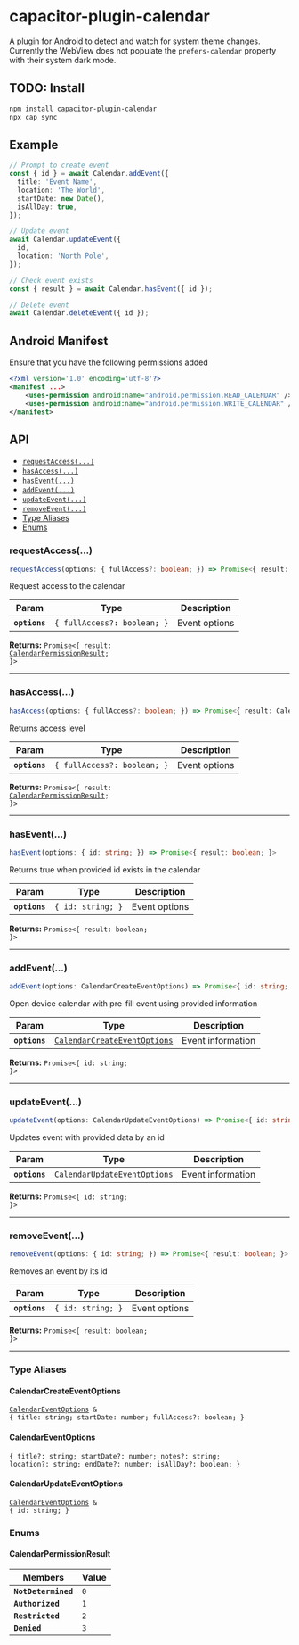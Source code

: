 # capacitor-plugin-calendar

A plugin for Android to detect and watch for system theme changes. Currently the WebView does not populate the `prefers-calendar` property with their system dark mode.

## TODO: Install

```bash
npm install capacitor-plugin-calendar
npx cap sync
```

## Example

```typescript
// Prompt to create event
const { id } = await Calendar.addEvent({
  title: 'Event Name',
  location: 'The World',
  startDate: new Date(),
  isAllDay: true,
});

// Update event
await Calendar.updateEvent({
  id,
  location: 'North Pole',
});

// Check event exists
const { result } = await Calendar.hasEvent({ id });

// Delete event
await Calendar.deleteEvent({ id });
```

## Android Manifest

Ensure that you have the following permissions added

```xml
<?xml version='1.0' encoding='utf-8'?>
<manifest ...>
    <uses-permission android:name="android.permission.READ_CALENDAR" />
    <uses-permission android:name="android.permission.WRITE_CALENDAR" />
</manifest>
```

## API

<docgen-index>

* [`requestAccess(...)`](#requestaccess)
* [`hasAccess(...)`](#hasaccess)
* [`hasEvent(...)`](#hasevent)
* [`addEvent(...)`](#addevent)
* [`updateEvent(...)`](#updateevent)
* [`removeEvent(...)`](#removeevent)
* [Type Aliases](#type-aliases)
* [Enums](#enums)

</docgen-index>

<docgen-api>
<!--Update the source file JSDoc comments and rerun docgen to update the docs below-->

### requestAccess(...)

```typescript
requestAccess(options: { fullAccess?: boolean; }) => Promise<{ result: CalendarPermissionResult; }>
```

Request access to the calendar

| Param         | Type                                   | Description   |
| ------------- | -------------------------------------- | ------------- |
| **`options`** | <code>{ fullAccess?: boolean; }</code> | Event options |

**Returns:** <code>Promise&lt;{ result: <a href="#calendarpermissionresult">CalendarPermissionResult</a>; }&gt;</code>

--------------------


### hasAccess(...)

```typescript
hasAccess(options: { fullAccess?: boolean; }) => Promise<{ result: CalendarPermissionResult; }>
```

Returns access level

| Param         | Type                                   | Description   |
| ------------- | -------------------------------------- | ------------- |
| **`options`** | <code>{ fullAccess?: boolean; }</code> | Event options |

**Returns:** <code>Promise&lt;{ result: <a href="#calendarpermissionresult">CalendarPermissionResult</a>; }&gt;</code>

--------------------


### hasEvent(...)

```typescript
hasEvent(options: { id: string; }) => Promise<{ result: boolean; }>
```

Returns true when provided id exists in the calendar

| Param         | Type                         | Description   |
| ------------- | ---------------------------- | ------------- |
| **`options`** | <code>{ id: string; }</code> | Event options |

**Returns:** <code>Promise&lt;{ result: boolean; }&gt;</code>

--------------------


### addEvent(...)

```typescript
addEvent(options: CalendarCreateEventOptions) => Promise<{ id: string; }>
```

Open device calendar with pre-fill event using provided information

| Param         | Type                                                                              | Description       |
| ------------- | --------------------------------------------------------------------------------- | ----------------- |
| **`options`** | <code><a href="#calendarcreateeventoptions">CalendarCreateEventOptions</a></code> | Event information |

**Returns:** <code>Promise&lt;{ id: string; }&gt;</code>

--------------------


### updateEvent(...)

```typescript
updateEvent(options: CalendarUpdateEventOptions) => Promise<{ id: string; }>
```

Updates event with provided data by an id

| Param         | Type                                                                              | Description       |
| ------------- | --------------------------------------------------------------------------------- | ----------------- |
| **`options`** | <code><a href="#calendarupdateeventoptions">CalendarUpdateEventOptions</a></code> | Event information |

**Returns:** <code>Promise&lt;{ id: string; }&gt;</code>

--------------------


### removeEvent(...)

```typescript
removeEvent(options: { id: string; }) => Promise<{ result: boolean; }>
```

Removes an event by its id

| Param         | Type                         | Description   |
| ------------- | ---------------------------- | ------------- |
| **`options`** | <code>{ id: string; }</code> | Event options |

**Returns:** <code>Promise&lt;{ result: boolean; }&gt;</code>

--------------------


### Type Aliases


#### CalendarCreateEventOptions

<code><a href="#calendareventoptions">CalendarEventOptions</a> & { title: string; startDate: number; fullAccess?: boolean; }</code>


#### CalendarEventOptions

<code>{ title?: string; startDate?: number; notes?: string; location?: string; endDate?: number; isAllDay?: boolean; }</code>


#### CalendarUpdateEventOptions

<code><a href="#calendareventoptions">CalendarEventOptions</a> & { id: string; }</code>


### Enums


#### CalendarPermissionResult

| Members             | Value          |
| ------------------- | -------------- |
| **`NotDetermined`** | <code>0</code> |
| **`Authorized`**    | <code>1</code> |
| **`Restricted`**    | <code>2</code> |
| **`Denied`**        | <code>3</code> |

</docgen-api>
